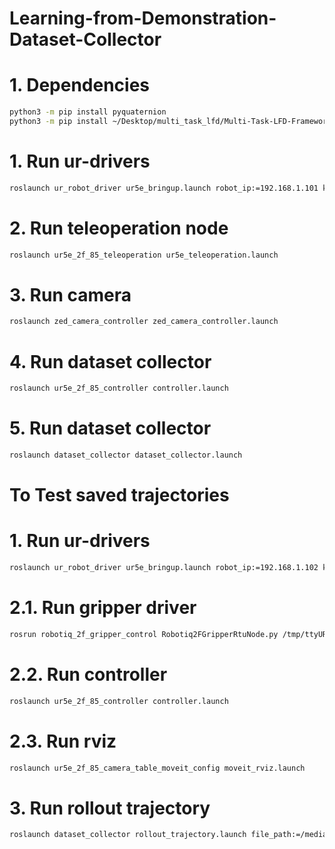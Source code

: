 # Learning-from-Demonstration-Dataset-Collector

# 1. Dependencies
```bash
python3 -m pip install pyquaternion
python3 -m pip install ~/Desktop/multi_task_lfd/Multi-Task-LFD-Framework/repo/Multi-Task-LFD-Training-Framework/training
```

# 1. Run ur-drivers
```bash
roslaunch ur_robot_driver ur5e_bringup.launch robot_ip:=192.168.1.101 kinematics_config:="/home/ciccio/.ros/real_robot_calibration.yaml" use_tool_communication:=true tool_voltage:=24 tool_parity:=0 tool_baud_rate:=115200 tool_stop_bits:=1 tool_rx_idle_chars:=1.5 tool_tx_idle_chars:=3.5 tool_device_name:=/tmp/ttyUR robot_description_file:="/home/ciccio/Desktop/catkin_ws/src/Ur5e-2f-85f/ur5e_2f_85_description/launch/load_ur5e_2f_85.launch"
```

# 2. Run teleoperation node
```bash
roslaunch ur5e_2f_85_teleoperation ur5e_teleoperation.launch
```

# 3. Run camera
```bash
roslaunch zed_camera_controller zed_camera_controller.launch
```

# 4. Run dataset collector

```bash
roslaunch ur5e_2f_85_controller controller.launch 
```

# 5. Run dataset collector

```bash
roslaunch dataset_collector dataset_collector.launch 
```


# To Test saved trajectories

# 1. Run ur-drivers
```bash
roslaunch ur_robot_driver ur5e_bringup.launch robot_ip:=192.168.1.102 kinematics_config:="/home/ciccio/.ros/real_robot_calibration.yaml" use_tool_communication:=true tool_voltage:=24 tool_parity:=0 tool_baud_rate:=115200 tool_stop_bits:=1 tool_rx_idle_chars:=1.5 tool_tx_idle_chars:=3.5 tool_device_name:=/tmp/ttyUR robot_description_file:="/home/ciccio/Desktop/catkin_ws/src/Ur5e-2f-85f/ur5e_2f_85_description/launch/load_ur5e_2f_85.launch"
```

# 2.1. Run gripper driver
```bash
rosrun robotiq_2f_gripper_control Robotiq2FGripperRtuNode.py /tmp/ttyUR
```

# 2.2. Run controller
```bash
roslaunch ur5e_2f_85_controller controller.launch 
```

# 2.3. Run rviz
```bash
roslaunch ur5e_2f_85_camera_table_moveit_config moveit_rviz.launch 
```

# 3. Run rollout trajectory

```bash
roslaunch dataset_collector rollout_trajectory.launch file_path:=/media/ciccio/Sandisk/real-world-dataset/pick_place/task_01/traj015.pkl
```